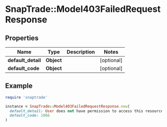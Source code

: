 # SnapTrade::Model403FailedRequestResponse

## Properties

| Name | Type | Description | Notes |
| ---- | ---- | ----------- | ----- |
| **default_detail** | **Object** |  | [optional] |
| **default_code** | **Object** |  | [optional] |

## Example

```ruby
require 'snaptrade'

instance = SnapTrade::Model403FailedRequestResponse.new(
  default_detail: User does not have permission to access this resource,
  default_code: 1066
)
```

